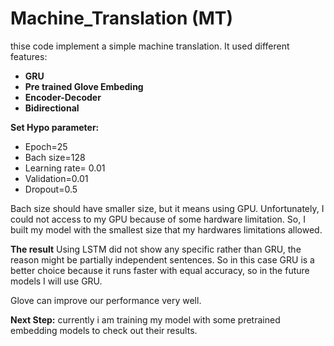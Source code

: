 # Machine_Translation (MT)
thise code implement a simple machine translation. It used different features:
- **GRU**
- **Pre trained Glove Embeding**
- **Encoder-Decoder**
- **Bidirectional**

**Set Hypo parameter:**
- Epoch=25
- Bach size=128
- Learning rate= 0.01
- Validation=0.01
- Dropout=0.5

 Bach size should have smaller size, but it means using GPU. Unfortunately, I could not access to my GPU because of some hardware limitation. So, I built my model with the smallest size that my hardwares limitations allowed.

**The result**
Using LSTM did not show any specific rather than GRU, the reason might be partially independent sentences. So in this case GRU is a better choice because it runs faster with equal accuracy, so in the future models I will use GRU.

Glove can improve our performance very well.

**Next Step:**
currently i am training my model with some pretrained embedding models to check out their results.

